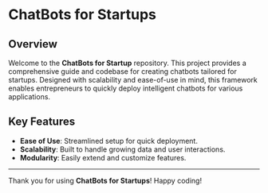 # ChatBots for Startups

## Overview

Welcome to the **ChatBots for Startup** repository. This project provides a comprehensive guide and codebase for creating chatbots tailored for startups. Designed with scalability and ease-of-use in mind, this framework enables entrepreneurs to quickly deploy intelligent chatbots for various applications.

## Key Features

- **Ease of Use**: Streamlined setup for quick deployment.
- **Scalability**: Built to handle growing data and user interactions.
- **Modularity**: Easily extend and customize features.

---

Thank you for using **ChatBots for Startups**! Happy coding!
